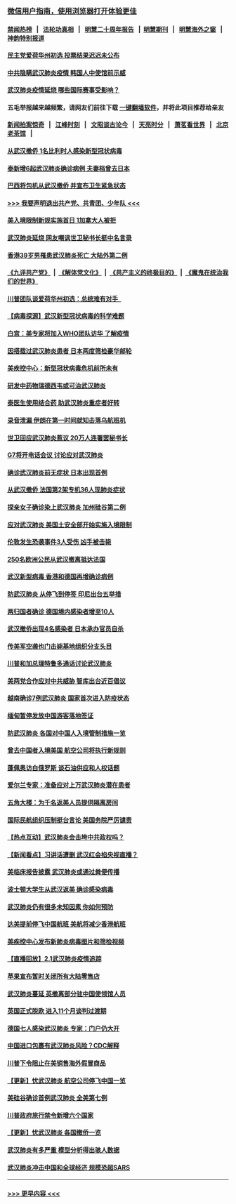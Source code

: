 ### [微信用户指南，使用浏览器打开体验更佳](https://github.com/gfw-breaker/banned-news1/blob/master/indexes/wechat-guide.md?t=0)
#### [禁闻热榜](热点新闻.md?t=0)  &nbsp;&nbsp;|&nbsp;&nbsp; [法轮功真相](https://github.com/gfw-breaker/truth/blob/master/README.md?t=0) &nbsp;&nbsp;|&nbsp;&nbsp; [明慧二十周年报告](https://github.com/gfw-breaker/mh-reports/blob/master/README.md?t=0) &nbsp;&nbsp;|&nbsp;&nbsp;[明慧期刊](https://github.com/gfw-breaker/mh-qikan) &nbsp;&nbsp;|&nbsp;&nbsp; [明慧海外之窗](https://github.com/gfw-breaker/mh-news/blob/master/README.md?t=0) &nbsp;&nbsp;|&nbsp;&nbsp; [神韵特别报道](https://github.com/gfw-breaker/mh-news/blob/master/shenyun.md?t=0)
#### [民主党爱荷华州初选 投票结果迟迟未公布](../pages/nsc418/n11844207.md?t=02050301) 
#### [中共隐瞒武汉肺炎疫情 韩国人中使馆前示威](../pages/nsc418/n11844084.md?t=02050301) 
#### [武汉肺炎疫情延烧 哪些国际赛事受影响？](../pages/nsc418/n11843958.md?t=02050301) 
#### 五毛举报越来越频繁，请网友们前往下载 [一键翻墙软件](https://github.com/gfw-breaker/ssr-accounts)，并将此项目推荐给亲友
#### [新闻拍案惊奇](https://github.com/gfw-breaker/banned-news1/blob/master/pages/link4.md) &nbsp;&nbsp;|&nbsp;&nbsp; [江峰时刻](https://github.com/gfw-breaker/banned-news1/blob/master/pages/link4.md) &nbsp;&nbsp;|&nbsp;&nbsp; [文昭谈古论今](https://github.com/gfw-breaker/banned-news1/blob/master/pages/link4.md) &nbsp;&nbsp;|&nbsp;&nbsp; [天亮时分](https://github.com/gfw-breaker/banned-news1/blob/master/pages/link4.md) &nbsp;&nbsp;|&nbsp;&nbsp; [萧茗看世界](https://github.com/gfw-breaker/banned-news1/blob/master/pages/link4.md) &nbsp;&nbsp;|&nbsp;&nbsp; [北京老茶馆](https://github.com/gfw-breaker/banned-news1/blob/master/pages/link4.md) &nbsp;&nbsp;|&nbsp;&nbsp; 
#### [从武汉撤侨 1名比利时人感染新型冠状病毒](../pages/nsc418/n11843977.md?t=02050301) 
#### [泰新增6起武汉肺炎确诊病例 夫妻档曾去日本](../pages/nsc418/n11843900.md?t=02050301) 
#### [巴西将包机从武汉撤侨 并宣布卫生紧急状态](../pages/nsc418/n11843418.md?t=02050301) 
#### [>>> 我要声明退出共产党、共青团、少年队 <<<](https://github.com/begood0513/goodnews/blob/master/quit/letter.md) 
#### [美入境限制新规实施首日 1加拿大人被拒](../pages/nsc418/n11843058.md?t=02050301) 
#### [武汉肺炎延烧 网友嘲讽世卫秘书长挺中名言录](../pages/nsc418/n11843056.md?t=02050301) 
#### [香港39岁男罹患武汉肺炎死亡 大陆外第二例](../pages/nsc418/n11843026.md?t=02050301) 
#### [《九评共产党》](https://github.com/begood0513/9ping.md/blob/master/README.md) &nbsp;|&nbsp; [《解体党文化》](../../../../jtdwh.md/blob/master/README.md)  &nbsp;|&nbsp; [《共产主义的终极目的》](../../../../gczydzjmd.md/blob/master/README.md) &nbsp;|&nbsp; [《魔鬼在统治我们的世界》](../../../../mgztzwmdsj.md/blob/master/README.md) 
#### [川普团队谈爱荷华州初选：总统难有对手  ](../pages/nsc418/n11842867.md?t=02050301) 
#### [【病毒探源】武汉新型冠状病毒的科学难题](../pages/nsc418/n11842176.md?t=02050301) 
#### [白宫：美专家将加入WHO团队访华 了解疫情](../pages/nsc418/n11842198.md?t=02050301) 
#### [因搭载过武汉肺炎患者 日本两度筛检豪华邮轮](../pages/nsc418/n11842447.md?t=02050301) 
#### [美疾控中心：新型冠状病毒危机前所未有](../pages/nsc418/n11842406.md?t=02050301) 
#### [研发中药物瑞德西韦或可治武汉肺炎](../pages/nsc418/n11842100.md?t=02050301) 
#### [泰医生使用结合药 助武汉肺炎重症者好转](../pages/nsc418/n11842096.md?t=02050301) 
#### [录音泄漏 伊朗在第一时间就知击落乌航班机](../pages/nsc418/n11842002.md?t=02050301) 
#### [世卫回应武汉肺炎惹议 20万人连署罢秘书长](../pages/nsc418/n11841664.md?t=02050301) 
#### [G7将开电话会议 讨论应对武汉肺炎](../pages/nsc418/n11841658.md?t=02050301) 
#### [确诊武汉肺炎前无症状 日本出现首例](../pages/nsc418/n11841567.md?t=02050301) 
#### [从武汉撤侨 法国第2架专机36人现肺炎症状](../pages/nsc418/n11841382.md?t=02050301) 
#### [探亲女子确诊染上武汉肺炎 加州硅谷第二例](../pages/nsc418/n11839784.md?t=02050301) 
#### [应对武汉肺炎 美国土安全部开始实施入境限制](../pages/nsc418/n11839729.md?t=02050301) 
#### [伦敦发生恐袭事件3人受伤 凶手被击毙](../pages/nsc418/n11839442.md?t=02050301) 
#### [250名欧洲公民从武汉撤离抵达法国](../pages/nsc418/n11839438.md?t=02050301) 
#### [武汉新型病毒 香港和德国再增确诊病例](../pages/nsc418/n11839381.md?t=02050301) 
#### [防武汉肺炎 从停飞到停签 印尼出台五举措](../pages/nsc418/n11839282.md?t=02050301) 
#### [两归国者确诊 德国境内感染者增至10人](../pages/nsc418/n11839164.md?t=02050301) 
#### [武汉撤侨出现4名感染者 日本承办官员自杀](../pages/nsc418/n11839044.md?t=02050301) 
#### [传美军空袭也门击毙基地组织分支头目](../pages/nsc418/n11839210.md?t=02050301) 
#### [川普和加总理特鲁多通话讨论武汉肺炎](../pages/nsc418/n11839128.md?t=02050301) 
#### [美两党合作应对中共威胁 智库出台近百倡议](../pages/nsc418/n11838437.md?t=02050301) 
#### [越南确诊7例武汉肺炎 国家首次进入防疫状态](../pages/nsc418/n11838860.md?t=02050301) 
#### [缅甸暂停发放中国游客落地签证](../pages/nsc418/n11838730.md?t=02050301) 
#### [防武汉肺炎 各国对中国人入境管制措施一览](../pages/nsc418/n11838726.md?t=02050301) 
#### [曾去中国者入境美国 航空公司将执行新规则](../pages/nsc418/n11838375.md?t=02050301) 
#### [蓬佩奥访白俄罗斯 谈石油供应和人权话题](../pages/nsc418/n11838242.md?t=02050301) 
#### [爱尔兰专家：准备应对上万武汉肺炎潜在患者](../pages/nsc418/n11837978.md?t=02050301) 
#### [五角大楼：为千名返美人员提供隔离房间](../pages/nsc418/n11837831.md?t=02050301) 
#### [国际民航组织压制挺台言论 美国务院严厉谴责](../pages/nsc418/n11837791.md?t=02050301) 
#### [【热点互动】武汉肺炎会击垮中共政权吗？](../pages/nsc418/n11837779.md?t=02050301) 
#### [【新闻看点】习讲话遭删 武汉红会掐央视直播？](../pages/nsc418/n11837573.md?t=02050301) 
#### [美临床报告披露 武汉肺炎或通过粪便传播](../pages/nsc418/n11837626.md?t=02050301) 
#### [波士顿大学生从武汉返美 确诊感染病毒](../pages/nsc418/n11837580.md?t=02050301) 
#### [武汉肺炎仍有很多未知因素 你如何预防](../pages/nsc418/n11837666.md?t=02050301) 
#### [达美提前停飞中国航班 美航将减少香港航班](../pages/nsc418/n11837649.md?t=02050301) 
#### [美疾控中心发布新肺炎病毒图片和筛检视频](../pages/nsc418/n11837491.md?t=02050301) 
#### [【直播回放】2.1武汉肺炎疫情追踪](../pages/nsc418/n11837232.md?t=02050301) 
#### [苹果宣布暂时关闭所有大陆零售店](../pages/nsc418/n11837097.md?t=02050301) 
#### [武汉肺炎蔓延 英撤离部分驻中国使领馆人员](../pages/nsc418/n11837061.md?t=02050301) 
#### [英国正式脱欧 进入11个月谈判过渡期](../pages/nsc418/n11836911.md?t=02050301) 
#### [德国七人感染武汉肺炎 专家：门户仍大开](../pages/nsc418/n11836344.md?t=02050301) 
#### [中国进口包裹有武汉肺炎风险？CDC解释](../pages/nsc418/n11836321.md?t=02050301) 
#### [川普下令阻止在美销售海外假冒商品](../pages/nsc418/n11836261.md?t=02050301) 
#### [【更新】忧武汉肺炎 航空公司停飞中国一览](../pages/nsc418/n11835931.md?t=02050301) 
#### [美硅谷确诊首例武汉肺炎 全美第七例](../pages/nsc418/n11836093.md?t=02050301) 
#### [川普政府旅行禁令新增六个国家](../pages/nsc418/n11836083.md?t=02050301) 
#### [【更新】忧武汉肺炎 各国撤侨一览](../pages/nsc418/n11835673.md?t=02050301) 
#### [武汉肺炎有多严重 模型分析得出骇人数据](../pages/nsc418/n11835829.md?t=02050301) 
#### [武汉肺炎冲击中国和全球经济 规模恐超SARS](../pages/nsc418/n11835652.md?t=02050301) 

----
#### [ >>> 更早内容 <<< ](../indexes/nsc418-earlier.md)
